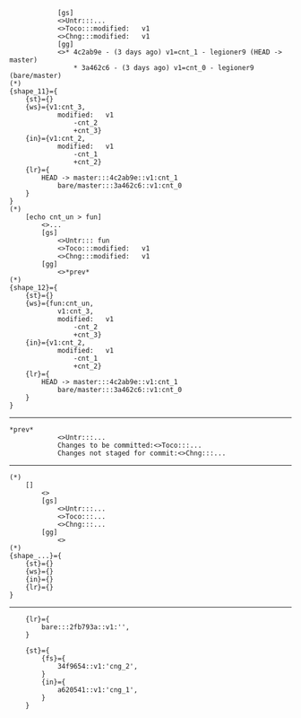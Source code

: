                 [gs]
                <>Untr:::...
                <>Toco:::modified:   v1
                <>Chng:::modified:   v1
                [gg]
                <>* 4c2ab9e - (3 days ago) v1=cnt_1 - legioner9 (HEAD -> master)
                    * 3a462c6 - (3 days ago) v1=cnt_0 - legioner9 (bare/master)
    (*)            
    {shape_11}={
        {st}={}  
        {ws}={v1:cnt_3,
                modified:   v1
                    -cnt_2
                    +cnt_3}
        {in}={v1:cnt_2,
                modified:   v1
                    -cnt_1
                    +cnt_2}
        {lr}={
            HEAD -> master:::4c2ab9e::v1:cnt_1
                bare/master:::3a462c6::v1:cnt_0
        }
    }
    (*)
        [echo cnt_un > fun]
            <>...
            [gs]
                <>Untr::: fun
                <>Toco:::modified:   v1
                <>Chng:::modified:   v1
            [gg]
                <>*prev*
    (*)            
    {shape_12}={
        {st}={}  
        {ws}={fun:cnt_un,
                v1:cnt_3,
                modified:   v1
                    -cnt_2
                    +cnt_3}
        {in}={v1:cnt_2,
                modified:   v1
                    -cnt_1
                    +cnt_2}
        {lr}={
            HEAD -> master:::4c2ab9e::v1:cnt_1
                bare/master:::3a462c6::v1:cnt_0
        }
    }


-------------------------------    
    *prev*
                <>Untr:::...
                Changes to be committed:<>Toco:::...
                Changes not staged for commit:<>Chng:::...    
-------------------------------
    (*)
        []
            <>
            [gs]
                <>Untr:::...
                <>Toco:::...
                <>Chng:::...
            [gg]
                <>
    (*)            
    {shape_...}={
        {st}={}  
        {ws}={}
        {in}={}
        {lr}={}
    }
-------------------------------

        {lr}={
            bare:::2fb793a::v1:'',
        }

        {st}={        
            {fs}={
                34f9654::v1:'cng_2',
            }
            {in}={
                a620541::v1:'cng_1',
            }
        }


  